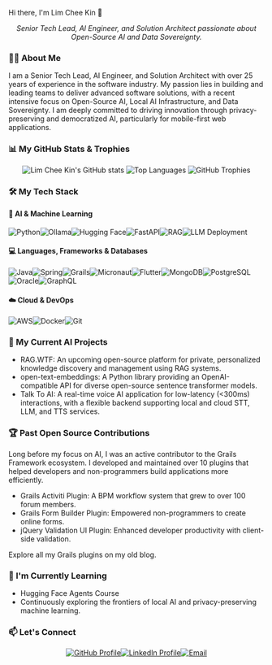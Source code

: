 Hi there, I'm Lim Chee Kin 👋<p align="center"><i>Senior Tech Lead, AI Engineer, and Solution Architect passionate about Open-Source AI and Data Sovereignty.</i></p>

### 👨‍💻 About Me
I am a Senior Tech Lead, AI Engineer, and Solution Architect with over 25 years of experience in the software industry. My passion lies in building and leading teams to deliver advanced software solutions, with a recent intensive focus on Open-Source AI, Local AI Infrastructure, and Data Sovereignty. I am deeply committed to driving innovation through privacy-preserving and democratized AI, particularly for mobile-first web applications.

### 📊 My GitHub Stats & Trophies
<p align="center">
<img src="https://github-readme-stats.vercel.app/api?username=limcheekin&show_icons=true&theme=vue&rank_icon=github" alt="Lim Chee Kin's GitHub stats" />
<img src="https://github-readme-stats.vercel.app/api/top-langs/?username=limcheekin&layout=compact&theme=vue" alt="Top Languages" />
<img src="https://github-profile-trophy.vercel.app/?username=limcheekin&theme=radical&no-frame=false&no-bg=false&margin-w=4" alt="GitHub Trophies" />
</p>

### 🛠️ My Tech Stack
#### 🤖 AI & Machine Learning
<p><img src="https://img.shields.io/badge/Python-3776AB?style=for-the-badge&logo=python&logoColor=white" alt="Python"/><img src="https://img.shields.io/badge/Ollama-000000?style=for-the-badge&logo=ollama&logoColor=white" alt="Ollama"/><img src="https://img.shields.io/badge/HuggingFace-FFD21E?style=for-the-badge&logo=huggingface&logoColor=black" alt="Hugging Face"/><img src="https://img.shields.io/badge/FastAPI-009688?style=for-the-badge&logo=fastapi&logoColor=white" alt="FastAPI"/><img src="https://img.shields.io/badge/RAG-blue?style=for-the-badge" alt="RAG"/><img src="https://img.shields.io/badge/LLM-Deployment-blue?style=for-the-badge" alt="LLM Deployment"/></p>

#### 💻 Languages, Frameworks & Databases
<p><img src="https://img.shields.io/badge/Java-ED8B00?style=for-the-badge&logo=openjdk&logoColor=white" alt="Java"/><img src="https://img.shields.io/badge/Spring-6DB33F?style=for-the-badge&logo=spring&logoColor=white" alt="Spring"/><img src="https://img.shields.io/badge/Grails-FFCC00?style=for-the-badge&logo=grails&logoColor=black" alt="Grails"/><img src="https://img.shields.io/badge/Micronaut-2F343A?style=for-the-badge&logo=micronaut&logoColor=white" alt="Micronaut"/><img src="https://img.shields.io/badge/Flutter-02569B?style=for-the-badge&logo=flutter&logoColor=white" alt="Flutter"/><img src="https://img.shields.io/badge/MongoDB-47A248?style=for-the-badge&logo=mongodb&logoColor=white" alt="MongoDB"/><img src="https://img.shields.io/badge/PostgreSQL-4169E1?style=for-the-badge&logo=postgresql&logoColor=white" alt="PostgreSQL"/><img src="https://img.shields.io/badge/Oracle-F80000?style=for-the-badge&logo=oracle&logoColor=white" alt="Oracle"/><img src="https://img.shields.io/badge/GraphQL-E10098?style=for-the-badge&logo=graphql&logoColor=white" alt="GraphQL"/></p>

#### ☁️ Cloud & DevOps
<p><img src="https://img.shields.io/badge/Amazon AWS-232F3E?style=for-the-badge&logo=amazon-aws&logoColor=white" alt="AWS"/><img src="https://img.shields.io/badge/Docker-2496ED?style=for-the-badge&logo=docker&logoColor=white" alt="Docker"/><img src="https://img.shields.io/badge/Git-F05032?style=for-the-badge&logo=git&logoColor=white" alt="Git"/></p>

### 🚀 My Current AI Projects
- RAG.WTF: An upcoming open-source platform for private, personalized knowledge discovery and management using RAG systems.
- open-text-embeddings: A Python library providing an OpenAI-compatible API for diverse open-source sentence transformer models. 
- Talk To AI: A real-time voice AI application for low-latency (<300ms) interactions, with a flexible backend supporting local and cloud STT, LLM, and TTS services.

### 🏆 Past Open Source Contributions
Long before my focus on AI, I was an active contributor to the Grails Framework ecosystem. I developed and maintained over 10 plugins that helped developers and non-programmers build applications more efficiently.
- Grails Activiti Plugin: A BPM workflow system that grew to over 100 forum members.
- Grails Form Builder Plugin: Empowered non-programmers to create online forms.
- jQuery Validation UI Plugin: Enhanced developer productivity with client-side validation.

Explore all my Grails plugins on my old blog.

### 🌱 I'm Currently Learning
- Hugging Face Agents Course
- Continuously exploring the frontiers of local AI and privacy-preserving machine learning.

### 📫 Let's Connect
<p align="center"><a href="https://github.com/limcheekin"><img src="https://img.shields.io/badge/GitHub-Profile-blue?style=for-the-badge&logo=github" alt="GitHub Profile"></a><a href="https://linkedin.com/in/limcheekin" target="_blank"><img src="https://img.shields.io/badge/LinkedIn-Profile-0A66C2?style=for-the-badge&logo=linkedin" alt="LinkedIn Profile"></a><a href="mailto:limcheekin@vobject.com"><img src="https://img.shields.io/badge/Email-Contact Me-D14836?style=for-the-badge&logo=gmail" alt="Email"></a></p>